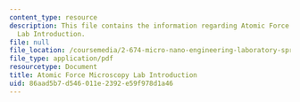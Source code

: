 ```yaml
---
content_type: resource
description: This file contains the information regarding Atomic Force Microscopy
  Lab Introduction.
file: null
file_location: /coursemedia/2-674-micro-nano-engineering-laboratory-spring-2016/86aad5b7d546011e2392e59f978d1a46_MIT2_674S16_AFMLabIntro.pdf
file_type: application/pdf
resourcetype: Document
title: Atomic Force Microscopy Lab Introduction
uid: 86aad5b7-d546-011e-2392-e59f978d1a46
---
```

